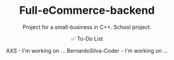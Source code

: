 <div align="center">
  
# Full-eCommerce-backend
Project for a small-business in C++. School project.

✅ To-Do List



AXS - I'm working on ... BernardoSilva-Coder - I'm working on ...
